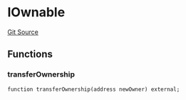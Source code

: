 # IOwnable
[Git Source](https://github.com/malda-protocol/malda-lending/blob/157d7bccdcadcb7388d89b00ec47106a82e67e78/src\interfaces\IOwnable.sol)


## Functions
### transferOwnership


```solidity
function transferOwnership(address newOwner) external;
```

